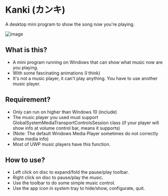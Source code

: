 # Kanki (カンキ)
A desktop mini program to show the song now you're playing.

![image](https://github.com/user-attachments/assets/9e65bd2e-b076-4305-93f5-766c3f1a928e)

## What is this?
- A mini program running on Windows that can show what music now are you playing.
- With some fascinating animations (I think)
- It's not a music player, it can't play anything. You have to use another music player.

## Requirement?
- Only can run on higher than Windows 10 (include)
- The music player you used must support GlobalSystemMediaTransportControlsSession class (if your player will show info at volume control bar, means it supports)
- (Note: The default Windows Media Player sometimes do not correctly show media info)
- Most of UWP music players have this function.

## How to use?
- Left click on disc to expand/fold the pause/play toolbar.
- Right click on disc to pause/play the music.
- Use the toolbar to do some simple music control.
- Use the app icon in system tray to hide/show, configurate, quit.
